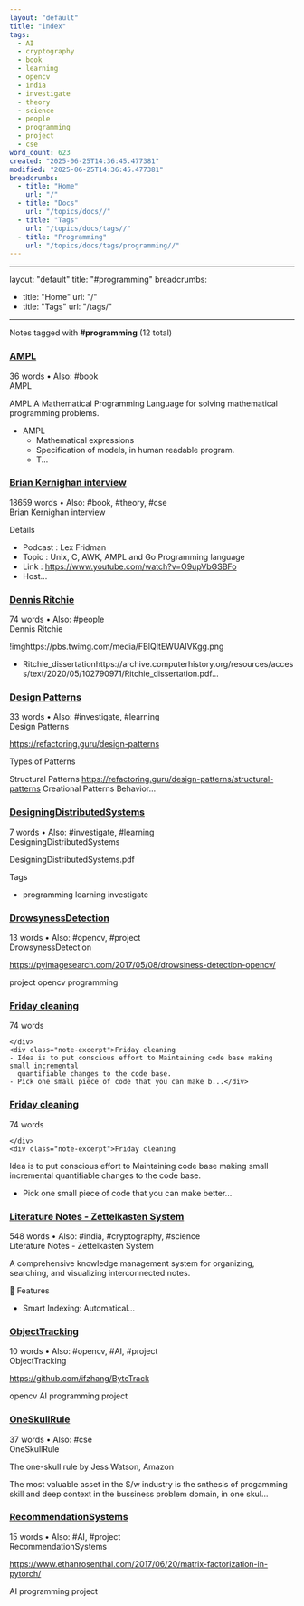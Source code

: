 ```yaml
---
layout: "default"
title: "index"
tags:
  - AI
  - cryptography
  - book
  - learning
  - opencv
  - india
  - investigate
  - theory
  - science
  - people
  - programming
  - project
  - cse
word_count: 623
created: "2025-06-25T14:36:45.477381"
modified: "2025-06-25T14:36:45.477381"
breadcrumbs:
  - title: "Home"
    url: "/"
  - title: "Docs"
    url: "/topics/docs//"
  - title: "Tags"
    url: "/topics/docs/tags//"
  - title: "Programming"
    url: "/topics/docs/tags/programming//"
---
```

---
layout: "default"
title: "#programming"
breadcrumbs:
  - title: "Home"
    url: "/"
  - title: "Tags"
    url: "/tags/"
---
Notes tagged with **#programming** (12 total)

<div class="note-grid">

<div class="note-card">
    <h3><a href="ampl/">AMPL</a></h3>
    <div class="note-meta">
        36 words
        • Also: #book
    </div>
    <div class="note-excerpt">AMPL

AMPL A Mathematical Programming Language for solving mathematical programming problems.

- AMPL
  - Mathematical expressions
  - Specification of models, in human readable program.
  - T...</div>
</div>

<div class="note-card">
    <h3><a href="people/brian-kernighan-interview/">Brian Kernighan interview</a></h3>
    <div class="note-meta">
        18659 words
        • Also: #book, #theory, #cse
    </div>
    <div class="note-excerpt">Brian Kernighan interview

 Details

- Podcast     : Lex Fridman
- Topic       : Unix, C, AWK, AMPL and Go Programming language
- Link        : <https://www.youtube.com/watch?v=O9upVbGSBFo>
- Host...</div>
</div>

<div class="note-card">
    <h3><a href="dennis-ritchie/">Dennis Ritchie</a></h3>
    <div class="note-meta">
        74 words
        • Also: #people
    </div>
    <div class="note-excerpt">Dennis Ritchie

!imghttps://pbs.twimg.com/media/FBlQItEWUAIVKgg.png

- Ritchie_dissertationhttps://archive.computerhistory.org/resources/access/text/2020/05/102790971/Ritchie_dissertation.pdf...</div>
</div>

<div class="note-card">
    <h3><a href="cse/design_patterns/design_patterns/">Design Patterns</a></h3>
    <div class="note-meta">
        33 words
        • Also: #investigate, #learning
    </div>
    <div class="note-excerpt">Design Patterns


https://refactoring.guru/design-patterns

Types of Patterns

Structural Patterns https://refactoring.guru/design-patterns/structural-patterns
Creational Patterns
Behavior...</div>
</div>

<div class="note-card">
    <h3><a href="cse/design_patterns/designingdistributedsystems/">DesigningDistributedSystems</a></h3>
    <div class="note-meta">
        7 words
        • Also: #investigate, #learning
    </div>
    <div class="note-excerpt">DesigningDistributedSystems


DesigningDistributedSystems.pdf

 Tags

- programming learning investigate</div>
</div>

<div class="note-card">
    <h3><a href="drowsynessdetection/">DrowsynessDetection</a></h3>
    <div class="note-meta">
        13 words
        • Also: #opencv, #project
    </div>
    <div class="note-excerpt">DrowsynessDetection

https://pyimagesearch.com/2017/05/08/drowsiness-detection-opencv/

project opencv programming</div>
</div>

<div class="note-card">
    <h3><a href="cse/coding/friday-cleaning/">Friday cleaning</a></h3>
    <div class="note-meta">
        74 words
        
    </div>
    <div class="note-excerpt">Friday cleaning
	- Idea is to put conscious effort to Maintaining code base making small incremental
	  quantifiable changes to the code base.
	- Pick one small piece of code that you can make b...</div>
</div>

<div class="note-card">
    <h3><a href="logseq/bak/cse/coding/friday-cleaning/2024-10-05t08_51_53397zdesktop/">Friday cleaning</a></h3>
    <div class="note-meta">
        74 words
        
    </div>
    <div class="note-excerpt">Friday cleaning

Idea is to put conscious effort to Maintaining code base making small incremental
quantifiable changes to the code base.

- Pick one small piece of code that you can make better...</div>
</div>

<div class="note-card">
    <h3><a href="readme/">Literature Notes - Zettelkasten System</a></h3>
    <div class="note-meta">
        548 words
        • Also: #india, #cryptography, #science
    </div>
    <div class="note-excerpt">Literature Notes - Zettelkasten System

A comprehensive knowledge management system for organizing, searching, and visualizing interconnected notes.

 🧠 Features

- Smart Indexing: Automatical...</div>
</div>

<div class="note-card">
    <h3><a href="objecttracking/">ObjectTracking</a></h3>
    <div class="note-meta">
        10 words
        • Also: #opencv, #AI, #project
    </div>
    <div class="note-excerpt">ObjectTracking

https://github.com/ifzhang/ByteTrack

opencv AI programming project</div>
</div>

<div class="note-card">
    <h3><a href="oneskullrule/">OneSkullRule</a></h3>
    <div class="note-meta">
        37 words
        • Also: #cse
    </div>
    <div class="note-excerpt">OneSkullRule

The one-skull rule by Jess Watson, Amazon

The most valuable asset in the S/w industry is the snthesis of progamming skill and deep context in the bussiness problem domain, in one skul...</div>
</div>

<div class="note-card">
    <h3><a href="recommendationsystems/">RecommendationSystems</a></h3>
    <div class="note-meta">
        15 words
        • Also: #AI, #project
    </div>
    <div class="note-excerpt">RecommendationSystems

https://www.ethanrosenthal.com/2017/06/20/matrix-factorization-in-pytorch/

AI programming project</div>
</div>
</div>